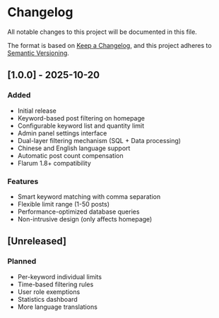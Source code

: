 # Changelog

All notable changes to this project will be documented in this file.

The format is based on [Keep a Changelog](https://keepachangelog.com/en/1.0.0/),
and this project adheres to [Semantic Versioning](https://semver.org/spec/v2.0.0.html).

## [1.0.0] - 2025-10-20

### Added
- Initial release
- Keyword-based post filtering on homepage
- Configurable keyword list and quantity limit
- Admin panel settings interface
- Dual-layer filtering mechanism (SQL + Data processing)
- Chinese and English language support
- Automatic post count compensation
- Flarum 1.8+ compatibility

### Features
- Smart keyword matching with comma separation
- Flexible limit range (1-50 posts)
- Performance-optimized database queries
- Non-intrusive design (only affects homepage)

## [Unreleased]

### Planned
- Per-keyword individual limits
- Time-based filtering rules
- User role exemptions
- Statistics dashboard
- More language translations
